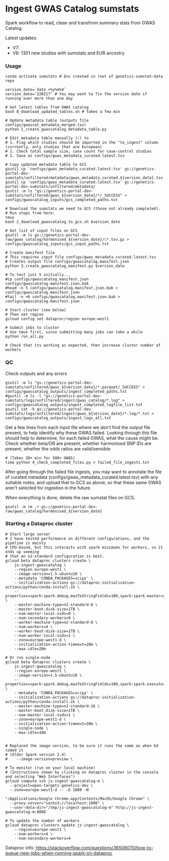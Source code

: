 Ingest GWAS Catalog sumstats
============================

Spark workflow to read, clean and transfrom summary stats from GWAS Catalog.

Latest updates:
- V7: 
- V6: 1301 new studies with sumstats and EUR ancestry

### Usage
```
conda activate sumstats # Env created in root of genetics-sumstat-data repo

version_date=`date +%y%m%d`
version_date='220217' # You may want to fix the version date if running over more than one day

# Get latest tables from GWAS catalog
bash 0_download_updated_tables.sh # Takes a few min

# Update metadata table (outputs file configs/gwascat_metadata_merged.tsv)
python 1_create_gwascatalog_metadata_table.py

# Edit metadata table manually (!) to
# 1. Flag which studies should be imported in the "to_ingest" column (currently, only studies that are European)
# 2. Check total sample size, case count for case-control studies
# 3. Save as configs/gwas_metadata_curated.latest.tsv

# Copy updated metadata table to GCS
gsutil cp 'configs/gwas_metadata_curated.latest.tsv' gs://genetics-portal-dev-sumstats/unfiltered/metadata/gwas_metadata_curated.${version_date}.tsv
gsutil cp 'configs/gwas_metadata_curated.latest.tsv' gs://genetics-portal-dev-sumstats/unfiltered/metadata/
gsutil -m ls "gs://genetics-portal-dev-sumstats/unfiltered/gwas_${version_date}/*/_SUCCESS" > configs/gwascatalog_inputs/gcs_completed_paths.txt

# Download the sumstats we need to GCS (those not already completed).
# Run steps from here:
tmux
bash 2_download_gwascatalog_to_gcs.sh $version_date

# Get list of input files on GCS
gsutil -m ls gs://genetics-portal-dev-raw/gwas_catalog/harmonised_${version_date}/\*.tsv.gz > configs/gwascatalog_inputs/gcs_input_paths.txt

# Create manifest file
# This requires input file configs/gwas_metadata_curated.latest.tsv
# Creates output file configs/gwascatalog.manifest.json
python 3_create_gwascatalog_manifest.py $version_date

# To test just 5 initially...
#cp configs/gwascatalog.manifest.json configs/gwascatalog.manifest.json.bak
#head -n 5 configs/gwascatalog.manifest.json.bak > configs/gwascatalog.manifest.json
#tail -n +6 configs/gwascatalog.manifest.json.bak > configs/gwascatalog.manifest.json

# Start cluster (see below)
# Then set region
gcloud config set dataproc/region europe-west1

# Submit jobs to cluster
# Use tmux first, since submitting many jobs can take a while
python run_all.py

# Check that its working as expected, then increase cluster number of workers
```

### QC

Check outputs and any errors
```
gsutil -m ls "gs://genetics-portal-dev-sumstats/unfiltered/gwas_${version_date}/*.parquet/_SUCCESS" > configs/gwascatalog_outputs/ingest_completed_paths.txt
#gsutil -m ls -l "gs://genetics-portal-dev-sumstats/logs/unfiltered/ingest/gwas_catalog/*.log" > configs/gwascatalog_outputs/ingest_completed_logfile_list.txt
gsutil cat -h gs://genetics-portal-dev-sumstats/logs/unfiltered/ingest/gwas_${version_date}/*.log/*.txt > configs/gwascatalog_outputs/ingest_logs_all.txt
```

Get a few lines from each input file where we don't find the output file present, to help identify why these GWAS failed. Looking through this file should help to determine, for each failed GWAS, what the cause might be. Check whether beta/OR are present, whether harmonised SNP IDs are present, whether the odds ratios are valid/sensible
```
# (Takes 20+ min for 500+ GWAS)
time python 4_check_completed_files.py > failed_file_ingests.txt
```

After going through the failed file ingests, you may want to annotate the file of curated metadata (configs/gwas_metadata_curated.latest.tsv) with any suitable notes, and upload that to GCS as above, so that these same GWAS aren't selected for ingestion in the future.

When everything is done, delete the raw sumstat files on GCS.
```
gsutil -m rm -r gs://genetics-portal-dev-raw/gwas_catalog/harmonised_${version_date}
```

### Starting a Dataproc cluster

```
# Start large server
# I have tested performance on different configurations, and the pipeline is mainly
# CPU-bound, but this interacts with spark minimums for workers, so it ends up seeming
# that an n2-standard configuration is best.
gcloud beta dataproc clusters create \
    js-ingest-gwascatalog \
    --region europe-west1 \
    --image-version=1.5-ubuntu18 \
    --metadata 'CONDA_PACKAGES=scipy' \
    --initialization-actions gs://dataproc-initialization-actions/python/conda-install.sh \
    --properties=spark:spark.debug.maxToStringFields=100,spark:spark.master=yarn \
    --master-machine-type=n2-standard-8 \
    --master-boot-disk-size=1TB \
    --num-master-local-ssds=0 \
    --num-secondary-workers=0 \
    --worker-machine-type=n2-standard-8 \
    --num-workers=4 \
    --worker-boot-disk-size=1TB \
    --num-worker-local-ssds=1 \
    --zone=europe-west1-d \
    --initialization-action-timeout=20m \
    --max-idle=20m

# Or run single-node
gcloud beta dataproc clusters create \
    js-ingest-gwascatalog \
    --region europe-west1 \
    --image-version=1.5-ubuntu18 \
    --properties=spark:spark.debug.maxToStringFields=100,spark:spark.executor.cores=7,spark:spark.executor.instances=1 \
    --metadata 'CONDA_PACKAGES=scipy' \
    --initialization-actions gs://dataproc-initialization-actions/python/conda-install.sh \
    --master-machine-type=n2-standard-16 \
    --master-boot-disk-size=1TB \
    --num-master-local-ssds=1 \
    --zone=europe-west1-d \
    --initialization-action-timeout=20m \
    --single-node \
    --max-idle=10m


# Replaced the image version, to be sure it runs the same as when Ed coded it
# (Older Spark version 2.4)
#    --image-version=preview \

# To monitor (run on your local machine)
# (Instructions shown by clicking on dataproc cluster in the console and selecting "Web Interfaces")
gcloud compute ssh js-ingest-gwascatalog-m \
  --project=open-targets-genetics-dev \
  --zone=europe-west1-d -- -D 1080 -N

"/Applications/Google Chrome.app/Contents/MacOS/Google Chrome" \
  --proxy-server="socks5://localhost:1080" \
  --user-data-dir="/tmp/js-ingest-gwascatalog-m" http://js-ingest-gwascatalog-m:8088

# To update the number of workers
gcloud dataproc clusters update js-ingest-gwascatalog \
    --region=europe-west1 \
    --num-workers=4 \
    --num-secondary-workers=4
```

Dataproc info: https://stackoverflow.com/questions/36506070/how-to-queue-new-jobs-when-running-spark-on-dataproc